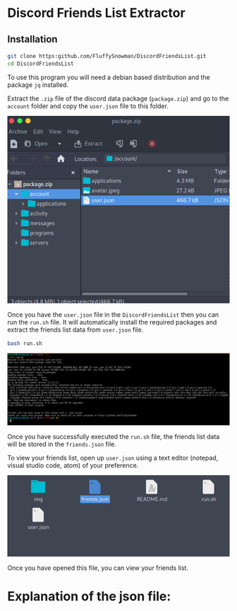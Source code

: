 # Discord Friends List Extractor

## Installation

```bash
git clone https:github.com/FluffySnowman/DiscordFriendsList.git
cd DiscordFriendsList
```

To use this program you will need a debian based distribution and the package `jq` installed.

Extract the `.zip` file of the discord data package (`package.zip`) and go to the `account` folder and copy the `user.json` file to this folder.

![packagess](/img/package1.png)

Once you have the `user.json` file in the `DiscordFriendsList` then you can run the `run.sh` file. It will automatically install the required packages and extract the friends list data from `user.json` file. 

```bash
bash run.sh
```

![run1](/img/run1.png)

Once you have successfully executed the `run.sh` file, the friends list data will be stored in the `friends.json` file. 

To view your friends list, open up `user.json` using a text editor (notepad, visual studio code, atom) of your preference.

![folder1.png](/img/folder1.png)

Once you have opened this file, you can view your friends list.

# Explanation of the json file:





